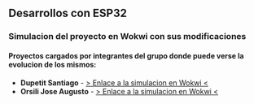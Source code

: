 ## Desarrollos con ESP32

### Simulacion del proyecto en Wokwi con sus modificaciones

#### Proyectos cargados por integrantes del grupo donde puede verse la evolucion de los mismos:

+ **Dupetit Santiago** - [> Enlace a la simulacion en Wokwi <](https://wokwi.com/projects/368332141636562945)
+ **Orsili Jose Augusto** - [> Enlace a la simulacion en Wokwi <](https://wokwi.com/projects/368474396089748481)